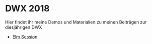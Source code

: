 # DWX 2018

Hier findet ihr meine Demos und Materialien zu meinen Beiträgen zur diesjährigen DWX

- [Elm Session](./ElmSession)
